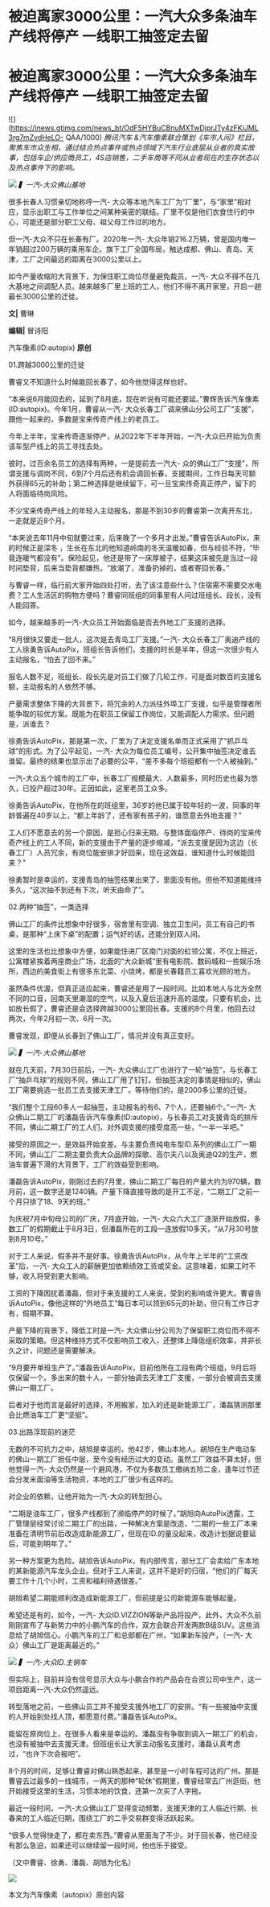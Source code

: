 # 被迫离家3000公里：一汽大众多条油车产线将停产 一线职工抽签定去留

# 被迫离家3000公里：一汽大众多条油车产线将停产 一线职工抽签定去留

![](https://inews.gtimg.com/news_bt/OdF5HYBuCBnuMXTwDjprJTy4zFKiJML3rg7mZvdHeLO-
QAA/1000) _腾讯汽车
&汽车像素联合策划《车市人间》栏目，聚焦车市众生相，通过结合热点事件或热点领域下汽车行业底层从业者的真实故事，包括车企/供应商员工，4S店销售，二手车商等不同从业者现在的生存状态以及热点事件下的影响。_

![](https://inews.gtimg.com/om_bt/OFdEL1ZtzPd33RzJ29cScVoXUsRrhH_7ZpMfC6oSXYlaMAA/1000)
_▍一汽-大众佛山基地_

很多长春人习惯亲切地称呼一汽-
大众等本地汽车工厂为“厂里”，与“家里”相对应，显示出职工与工作单位之间某种亲密的联结。厂里不仅是他们衣食住行的中心，可能还是部分职工父母、祖父母工作过的地方。

但一汽-大众不只在长春有厂。2020年一汽-
大众年销216.2万辆，曾是国内唯一年销超过200万辆的乘用车企。旗下工厂全国布局，触达成都、佛山、青岛、天津，工厂之间最远的距离在3000公里以上。

如今产量收缩的大背景下，为保住职工岗位尽量避免裁员，一汽-
大众不得不在几大基地之间调配人员。越来越多厂里上班的工人，他们不得不离开家里，开启一趟最长3000公里的迁徙。

**文|** 曹琳

**编辑|** 冒诗阳

汽车像素(ID:autopix) **原创**

01.跨越3000公里的迁徙

曹睿又不知道什么时候能回长春了，如今他觉得这样也好。

“本来说6月能回去的，延到了8月底，现在听说有可能还要延。”曹辉告诉汽车像素(ID:autopix)。今年1月，曹睿从一汽-
大众长春工厂调来佛山分公司工厂“支援”，跟他一起来的，多数是宝来传奇产线上的老员工。

今年上半年，宝来传奇逐渐停产，从2022年下半年开始，一汽-大众已开始为负责该车型产线上的员工寻找去处。

彼时，过百余名员工的选择有两种，一是提前去一汽大-
众的佛山工厂“支援”，所谓支援与调岗不同，6到7个月后还有机会调回长春，支援期间，工作日每天可额外获得65元的补助；第二种选择是继续留下，可一旦宝来传奇真正停产，留下的人将面临待岗风险。

不少宝来传奇产线上的年轻人主动报名，那是不到30岁的曹睿第一次离开东北，一走就是近8个月。

“本来说去年11月中旬就要过来，后来晚了一个多月才出发。”曹睿告诉AutoPix，来的时候正是深冬
，生长在东北的他知道岭南的冬天温暖如春，但与经验不符，“毕竟连暖气都没有”。保险起见，他还是带了一床厚被子，结果这床被先是当过一段时间垫背，后来当垫背都嫌热，“放潮了，准备扔掉的，或者寄回长春。”

与曹睿一样，临行前大家开始四处打听，去了该注意些什么？住宿需不需要交水电费？工人生活区的购物方便吗？曹睿同班组的同事里有人问过班组长、段长，没有人能回答。

如今，越来越多的一汽-大众员工开始面临是否去外地工厂支援的选择。

“8月很快又要走一批人，这次是去青岛工厂支援。”一汽-
大众长春工厂奥迪产线的工人徐勇告诉AutoPix，班组长告诉他们，支援的时长是半年，但这一次很少有人主动报名，“怕去了回不来。”

报名人数不足，班组长、段长先是对员工们做了几轮工作，可是面对数百的支援名额，主动报名的人依然不够。

产量需求整体下降的大背景下，将冗余的人力派往外埠工厂支援，似乎是管理者所能争取的较优方案。既能为在职员工保留工作岗位，又能调配人力需求。但问题是，派谁去？

徐勇告诉AutoPix，那是第一次，厂里为了决定支援名单而正式采用了“抓乒乓球”的形式。为了公平起见，一汽-
大众为每位员工编号，公开集中抽签决定谁去谁留。最终的结果也显示出了必要的公平，“差不多每个班组都有一个人被抽到。”

一汽-大众五个城市的工厂中，长春工厂规模最大、人数最多，同时历史也最为悠久，已投产超过30年。正因如此，这里老员工众多。

徐勇告诉AutoPix，在他所在的班组里，36岁的他已属于较年轻的一波，同事的年龄普遍在40岁以上，“都上年龄了，还有家有孩子的，谁愿意去外地支援？”

工人们不愿意去的另一个原因，是担心归来无期。与整体面临停产、待岗的宝来传奇产线上的工人不同，新的支援由于产量的逐步缩减，“派去支援是因为这边（长春工厂）人员冗余，有岗位能安排才好回来，现在这效益，谁知道什么时候能回来？”

徐勇暂时是幸运的，支援青岛的抽签结果出来了，里面没有他。但他不知道能维持多久，“这次抽不到还有下次，听天由命了”。

02.两种“抽签”，一类选择

佛山工厂的条件比想象中好很多，宿舍里有空调、独立卫生间，员工有自己的书桌，是那种“上床下桌”的配置；运气好的话，还能分到双人间。

这里的生活也比想象中方便，如果能住进厂区南门对面的虹领公寓，不仅上班近，公寓楼紧挨着两座商业广场，北面的“大众新城”里有电影院、数码城和一些娱乐场所，西边的美食街上有很多东北菜、小烧烤，都是长春籍员工喜欢光顾的地方。

虽然条件优渥，但真正适应起来，曹睿还是用了一段时间。比如本地人与北方全然不同的口音，回南天里潮湿的空气，以及入夏后迅速升高的温度。只要有机会，比如放长假了，曹睿还是会选择跨越3000公里回长春。支援的8个月里，他回去过两次，今年2月初一次、6月一次。

曹睿发现，即便从长春到了佛山工厂，情况并没有真正变好。

![](https://inews.gtimg.com/om_bt/OFdEL1ZtzPd33RzJ29cScVoXUsRrhH_7ZpMfC6oSXYlaMAA/1000)
_▍一汽-大众佛山基地_

就在几天前，7月30日前后，一汽-
大众佛山工厂也进行了一轮“抽签”，与长春工厂“抽乒乓球”的规则不同，佛山工厂用了钉钉。但抽签决定的事情是相似的，佛山工厂需要挑选一批员工去支援天津工厂。等待他们的，是2000多公里的迁徙。

“我们整个工段60多人一起抽签，主动报名的有6、7个人，还要抽6个。”一汽-
大众佛山二期工厂的潘磊告诉汽车像素(ID:autopix)，与长春员工对支援青岛的排斥不同，佛山二期工厂的工人们，对外调支援的接受度高一些，“一半一半吧。”

接受的原因之一，是效益开始变差。与主要负责纯电车型ID.系列的佛山工厂一期不同，佛山工厂二期主要负责大众品牌的探歌、高尔夫八以及奥迪Q2的生产，燃油车普遍下滑的大背景下，工厂的效益受到影响。

潘磊告诉AutoPix，刚刚过去的7月里，佛山二期工厂每日的产量大约为970辆，数月前，这一数字还是1240辆。产量下降直接导致的是开工不足，“二期工厂之前一个月只排了18、9天的班。”

为庆祝7月中旬母公司的厂庆，7月底开始，一汽-
大众六大工厂逐渐开始放假，多数工厂的假期截止于8月3日，但潘磊所在的工段一连放假10多天，“从7月30号放到8月10号。”

对于工人来说，假多并不是好事。徐勇告诉AutoPix，从今年上半年的“工资改革”后，一汽-
大众工人的薪酬更加依赖绩效工资或奖金。这意味着，如果工时不够，收入将受到更大影响。

工资的下降困扰着潘磊，但对于来支援的工人来说，受到的影响或许更大。曹睿告诉AutoPix，像他这样的“外地员工”每日本可以领到65元的补助，但只有工作日才有，假期不算。

产量下降的背景下，降低工时是一汽-
大众佛山分公司为了保留职工岗位而不得不采取的策略。但这种维持方式不仅影响员工收入，还整体上降低组织效率，并非长久之计，问题还是需要解决。

“9月要开单班生产了。”潘磊告诉AutoPix，目前他所在工段有两个班组，9月后将仅保留一个。多出来的数十人，一部分抽调去天津工厂支援，一部分会被调去支援佛山一期工厂。

后者对于他而言是最好的选择，不用搬家，加入的还是新能源工厂，潘磊猜测那里会比燃油车工厂更“坚挺”。

03.出路浮现前的迷茫

无数的不可抗力之中，胡旭是幸运的，他42岁，佛山本地人。胡旭在生产电动车的佛山一期工厂担任中层，至今没有经历过大的变动。虽然工厂效益不算太好，但他觉得一汽-
大众仍然是一个避风港，不仅为多数员工缴纳五险二金，逢年过节还会分发米面油等生活物资，本地的工厂很少有这样的。

对企业的依赖，让他开始为一汽-大众的转型担心。

“二期是油车工厂，很多产线都到了濒临停产的时候了。”胡旭向AutoPix透露，工厂管理层经常讨论二期工厂的出路，一种解决方案是改造，“二期的一些工厂本来准备在清明节前后改造成新能源工厂，但现在ID.的量没起来，改造计划据说要延后，可能到明年了。”

另一种方案更为危险。胡旭告诉AutoPix，有内部传言，部分工厂会卖给广东本地的某新能源汽车龙头企业。但对于工人来说，这并不是好的归宿，“他们的厂每天要工作十几个小时，工资和福利待遇很差。”

胡旭希望二期能顺利改造成新能源工厂，但前提是公司新能源车能够起量。

希望还是有的，如今，一汽-
大众ID.VIZZION等新产品将投产，此外，大众不久前刚刚宣布了与新势力中的小鹏汽车的合作，双方会联合开发两款B级SUV。这些消息给了胡旭信心。小鹏汽车的工厂和总部都在广州，“如果新车投产，（一汽-
大众）佛山工厂是距离最近的。”

![](https://inews.gtimg.com/om_bt/OgLHnIezOqCdgPk1ebq0Q8kaAQ5_HQuTitUqrT_UmbktoAA/1000)
_▍一汽-大众ID.主销车_

但实际上，目前并没有信号显示大众与小鹏合作的产品会在合资公司中生产，这一项目距离一汽-大众仍然遥远。

转型落地之前，一些佛山员工并不接受支援外地工厂的安排。“有一些被抽中支援的人开始到处找人顶，都愿意付费。”潘磊告诉AutoPix。

能留在原岗位上，在很多人看来是幸运的。潘磊没有争取到调入一期工厂的机会，也没有被抽中去支援天津。但班组长让大家主动报名支援时，潘磊认真考虑过，“也许下次会报吧”。

8个月的时间，足够让曹睿对佛山熟悉起来，甚至是一小时车程可达的广州。那是曹睿去过最多的一线城市，一两天的那种“轮休”假期里，曹睿经常去广州逛街。他开始接受这里的生活，习惯本地的饮食，还第一次买了人字拖。

最近一段时间，一汽-大众佛山工厂显得变动频繁，支援天津的工人临近行期、长春来的工人临近归期，围绕工厂的二手交易群变得活跃起来。

“很多人觉得快走了，都在卖东西。”曹睿从里面淘了不少。对于回长春，他已经没有那么急迫，如果还可以继续留一段时间，他也乐于接受。

（文中曹睿、徐勇、潘磊、胡旭为化名）

![](https://inews.gtimg.com/om_bt/OKFEsvbuu8bhpUuvVn93zRt8JqvG_XPqnKxyFkZUzwkW8AA/1000)

本文为汽车像素（autopix）原创内容

